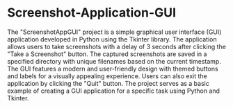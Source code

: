 # Screenshot-Application-GUI
The "ScreenshotAppGUI" project is a simple graphical user interface (GUI) application developed in Python using the Tkinter library. The application allows users to take screenshots with a delay of 3 seconds after clicking the "Take a Screenshot" button. The captured screenshots are saved in a specified directory with unique filenames based on the current timestamp. The GUI features a modern and user-friendly design with themed buttons and labels for a visually appealing experience. Users can also exit the application by clicking the "Quit" button. The project serves as a basic example of creating a GUI application for a specific task using Python and Tkinter.
